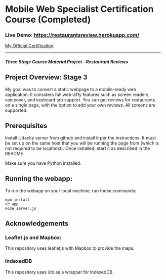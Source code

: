 
# Mobile Web Specialist Certification Course (Completed)

### Live Demo: https://restaurantsreview.herokuapp.com/ 

[My Official Certification](https://confirm.udacity.com/RYHDKPUW)

---
#### _Three Stage Course Material Project - Restaurant Reviews_

## Project Overview: Stage 3

My goal was to convert a static webpage to a mobile-ready web application. It considers full web-a11y features such as screen readers, voiceover, and keyboard tab support. You can get reviews for restaurants on a single page, with the option to add your own reviews. All screens are supported. 

## Prerequisites

Install Udacity server from github and install it per the instructions. It must be set up on the same host that you will be running the page from (which is not required to be localhost). Once installed, start it as described in the README.

Make sure you have Python installed.

## Running the webapp:

To run the webapp on your local machine, run these commands:

```
npm install
cd app
node server.js
```

## Acknowledgements

### Leaflet.js and Mapbox:

This repository uses leafletjs with Mapbox to provide the maps.

### IndexedDB

This repository uses idb as a wrapper for IndexedDB.
